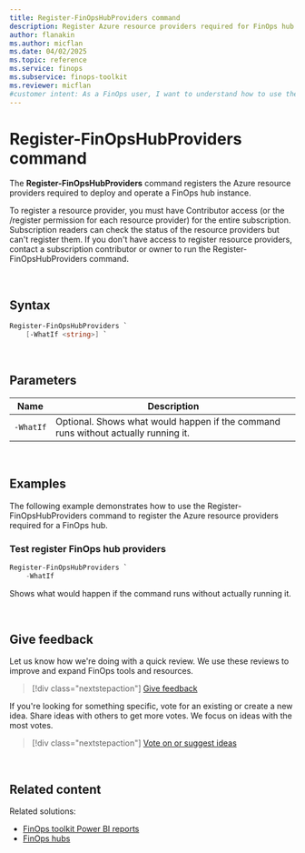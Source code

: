 ```yaml
---
title: Register-FinOpsHubProviders command
description: Register Azure resource providers required for FinOps hub using the Register-FinOpsHubProviders command in the FinOpsToolkit module.
author: flanakin
ms.author: micflan
ms.date: 04/02/2025
ms.topic: reference
ms.service: finops
ms.subservice: finops-toolkit
ms.reviewer: micflan
#customer intent: As a FinOps user, I want to understand how to use the what Register-FinOpsHubProviders command in the FinOpsToolkit module.
---
```


<!-- markdownlint-disable-next-line MD025 -->
# Register-FinOpsHubProviders command

The **Register-FinOpsHubProviders** command registers the Azure resource providers required to deploy and operate a FinOps hub instance.

To register a resource provider, you must have Contributor access (or the /register permission for each resource provider) for the entire subscription. Subscription readers can check the status of the resource providers but can't register them. If you don't have access to register resource providers, contact a subscription contributor or owner to run the Register-FinOpsHubProviders command.

<br>

## Syntax

```powershell
Register-FinOpsHubProviders `
    [-WhatIf <string>] `
```

<br>

## Parameters

| Name      | Description                                                                        |
| --------- | ---------------------------------------------------------------------------------- |
| `‑WhatIf` | Optional. Shows what would happen if the command runs without actually running it. |

<br>

## Examples

The following example demonstrates how to use the Register-FinOpsHubProviders command to register the Azure resource providers required for a FinOps hub.

### Test register FinOps hub providers

```powershell
Register-FinOpsHubProviders `
    -WhatIf
```

Shows what would happen if the command runs without actually running it.

<br>

## Give feedback

Let us know how we're doing with a quick review. We use these reviews to improve and expand FinOps tools and resources.

> [!div class="nextstepaction"]
> [Give feedback](https://portal.azure.com/#view/HubsExtension/InProductFeedbackBlade/extensionName/FinOpsToolkit/cesQuestion/How%20easy%20or%20hard%20is%20it%20to%20use%20the%20FinOps%20toolkit%20PowerShell%20module%3F/cvaQuestion/How%20valuable%20are%20the%20FinOps%20toolkit%20PowerShell%20module%3F/surveyId/FTK0.11/bladeName/PowerShell/featureName/Hubs.RegisterProviders)

If you're looking for something specific, vote for an existing or create a new idea. Share ideas with others to get more votes. We focus on ideas with the most votes.

> [!div class="nextstepaction"]
> [Vote on or suggest ideas](https://github.com/microsoft/finops-toolkit/issues?q=is%3Aissue%20is%3Aopen%20label%3A%22Tool%3A%20PowerShell%22%20sort%3A"reactions-%2B1-desc")

<br>

## Related content

Related solutions:

- [FinOps toolkit Power BI reports](../../power-bi/reports.md)
- [FinOps hubs](../../hubs/finops-hubs-overview.md)


<br>
